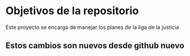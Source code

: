 # Objetivos de la repositorio

Este proyecto se encarga de manejar los planes de la liga de la justicia


## Estos cambios son nuevos desde github nuevo

